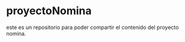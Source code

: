 proyectoNomina
==============

este es un repositorio para poder compartir el contenido del proyecto nomina.
